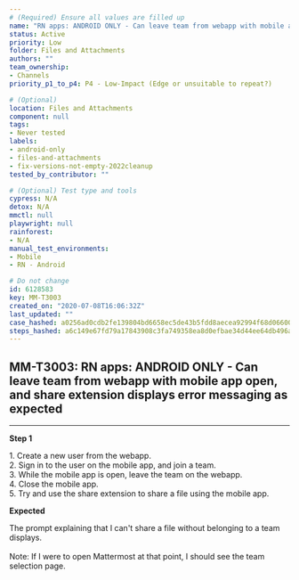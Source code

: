 ```yaml
---
# (Required) Ensure all values are filled up
name: "RN apps: ANDROID ONLY - Can leave team from webapp with mobile app open, and share extension displays error messaging as expected"
status: Active
priority: Low
folder: Files and Attachments
authors: ""
team_ownership: 
- Channels
priority_p1_to_p4: P4 - Low-Impact (Edge or unsuitable to repeat?)

# (Optional)
location: Files and Attachments
component: null
tags:
- Never tested
labels: 
- android-only
- files-and-attachments
- fix-versions-not-empty-2022cleanup
tested_by_contributor: ""

# (Optional) Test type and tools
cypress: N/A
detox: N/A
mmctl: null
playwright: null
rainforest: 
- N/A
manual_test_environments:
- Mobile
- RN - Android

# Do not change
id: 6128583
key: MM-T3003
created_on: "2020-07-08T16:06:32Z"
last_updated: ""
case_hashed: a0256ad0cdb2fe139804bd6658ec5de43b5fdd8aecea92994f68d06600393803aeb7f059a24a470f2f5cbbc5ba48a4c4
steps_hashed: a6c149e67fd79a17843908c3fa749358ea8d0efbae34d44ee64db496a9eb83c303c5dd58cc8b4ffa9309c6b897400533
---
```


<!-- (Auto-generated) Based on frontmatter's "key" and "name" -->

## MM-T3003: RN apps: ANDROID ONLY - Can leave team from webapp with mobile app open, and share extension displays error messaging as expected

---

**Step 1**

1\. Create a new user from the webapp.\
2\. Sign in to the user on the mobile app, and join a team.\
3\. While the mobile app is open, leave the team on the webapp.\
4\. Close the mobile app.\
5\. Try and use the share extension to share a file using the mobile app.

**Expected**

The prompt explaining that I can't share a file without belonging to a team displays.\
\
Note: If I were to open Mattermost at that point, I should see the team selection page.
